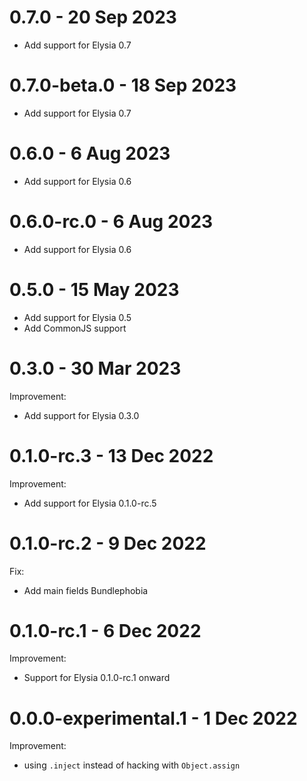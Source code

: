 
# 0.7.0 - 20 Sep 2023
- Add support for Elysia 0.7


# 0.7.0-beta.0 - 18 Sep 2023
- Add support for Elysia 0.7


# 0.6.0 - 6 Aug 2023
- Add support for Elysia 0.6


# 0.6.0-rc.0 - 6 Aug 2023
- Add support for Elysia 0.6
# 0.5.0 - 15 May 2023
- Add support for Elysia 0.5
- Add CommonJS support

# 0.3.0 - 30 Mar 2023
Improvement:
- Add support for Elysia 0.3.0

# 0.1.0-rc.3 - 13 Dec 2022
Improvement:
- Add support for Elysia 0.1.0-rc.5

# 0.1.0-rc.2 - 9 Dec 2022
Fix:
- Add main fields Bundlephobia

# 0.1.0-rc.1 - 6 Dec 2022
Improvement:
- Support for Elysia 0.1.0-rc.1 onward

# 0.0.0-experimental.1 - 1 Dec 2022
Improvement:
- using `.inject` instead of hacking with `Object.assign`
